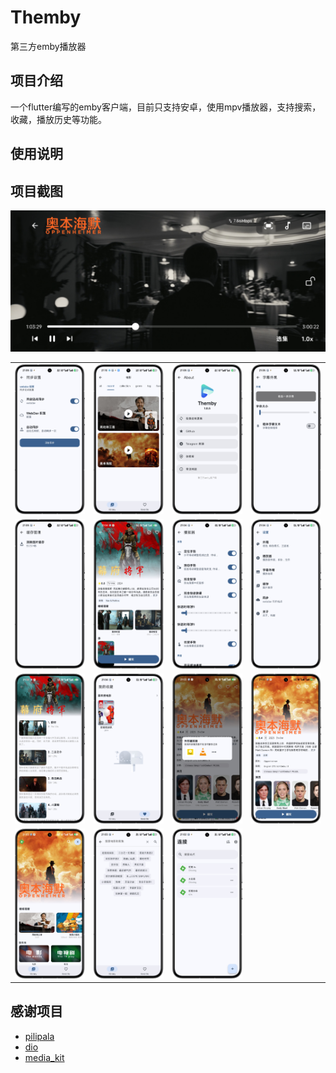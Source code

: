 # Themby
第三方emby播放器

## 项目介绍
一个flutter编写的emby客户端，目前只支持安卓，使用mpv播放器，支持搜索，收藏，播放历史等功能。

## 使用说明


## 项目截图


![image3](./image/10.jpg)

<table>
  <tr>
    <td><img src="image/1.png" alt="image1" width="200"/></td>
    <td><img src="image/2.png" alt="image2" width="200"/></td>
    <td><img src="image/3.png" alt="image3" width="200"/></td>
    <td><img src="image/4.png" alt="image4" width="200"/></td>
  </tr>
  <tr>
    <td><img src="image/5.png" alt="image5" width="200"/></td>
    <td><img src="image/6.png" alt="image6" width="200"/></td>
    <td><img src="image/7.png" alt="image7" width="200"/></td>
    <td><img src="image/8.png" alt="image8" width="200"/></td>
  </tr>
  <tr>
    <td><img src="image/9.png" alt="image9" width="200"/></td>
    <td><img src="image/11.png" alt="image11" width="200"/></td>
    <td><img src="image/12.png" alt="image12" width="200"/></td>
    <td><img src="image/13.png" alt="image13" width="200"/></td>
  </tr>
  <tr>
    <td><img src="image/14.png" alt="image14" width="200"/></td>
    <td><img src="image/15.png" alt="image15" width="200"/></td>
    <td><img src="image/16.png" alt="image16" width="200"/></td>
  </tr>
</table>

## 感谢项目

- [pilipala](https://github.com/guozhigq/pilipala/)
- [dio](https://pub.dev/packages/dio)
- [media_kit](https://github.com/media-kit/media-kit)
